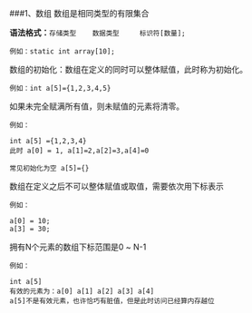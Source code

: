 ###1、数组
数组是相同类型的有限集合

**语法格式：**`存储类型    数据类型     标识符[数量];`

    例如：static int array[10];

数组的初始化：数组在定义的同时可以整体赋值，此时称为初始化。

    例如：int a[5]={1,2,3,4,5}

如果未完全赋满所有值，则未赋值的元素将清零。

    例如：
    
    int a[5] ={1,2,3,4}
    此时 a[0] = 1, a[1]=2,a[2]=3,a[4]=0
    
    常见初始化为空 a[5]={}

数组在定义之后不可以整体赋值或取值，需要依次用下标表示

    例如：

    a[0] = 10;
    a[3] = 30;
    
拥有N个元素的数组下标范围是0 ~ N-1

    例如：

    int a[5]
    有效的元素为：a[0] a[1] a[2] a[3] a[4]
    a[5]不是有效元素，也许恰巧有脏值，但是此时访问已经算内存越位
    
        